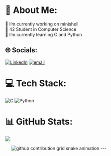 # 💫 About Me:
🔭 I’m currently working on minishell<br>🏫 42 Student in Computer Science<br>🌱 I’m currently learning C and Python


## 🌐 Socials:
[![LinkedIn](https://img.shields.io/badge/LinkedIn-%230077B5.svg?logo=linkedin&logoColor=white)](https://linkedin.com/in/noafanizzi) [![email](https://img.shields.io/badge/Email-D14836?logo=gmail&logoColor=white)](mailto:noafanizzistdy@gmail.com) 

# 💻 Tech Stack:
![C](https://img.shields.io/badge/c-%2300599C.svg?style=for-the-badge&logo=c&logoColor=white) ![Python](https://img.shields.io/badge/python-3670A0?style=for-the-badge&logo=python&logoColor=ffdd54)
# 📊 GitHub Stats:
![](https://github-readme-stats.vercel.app/api/top-langs/?username=NoaFanizzi&theme=dark&hide_border=false&include_all_commits=true&count_private=false&layout=compact)

<picture>
  <source media="(prefers-color-scheme: dark)" srcset="https://raw.githubusercontent.com/NoaFanizzi/NoaFanizzi/output/github-contribution-grid-snake-dark.svg">
  <source media="(prefers-color-scheme: light)" srcset="https://raw.githubusercontent.com/NoaFanizzi/NoaFanizzi/output/github-contribution-grid-snake.svg">
  <img alt="github contribution grid snake animation" src="https://raw.githubusercontent.com/NoaFanizzi/NoaFanizzi/output/github-contribution-grid-snake.svg">
</picture>
---
<!-- Proudly created with GPRM ( https://gprm.itsvg.in ) -->
